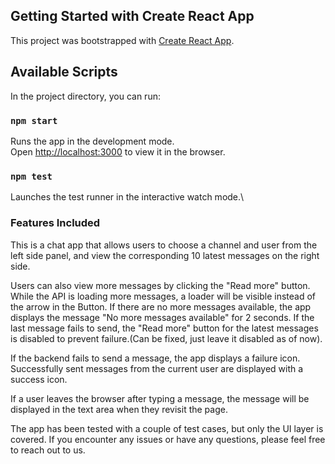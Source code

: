 ## Getting Started with Create React App

This project was bootstrapped with [Create React App](https://github.com/facebook/create-react-app).

## Available Scripts

In the project directory, you can run:

### `npm start`

Runs the app in the development mode.\
Open [http://localhost:3000](http://localhost:3000) to view it in the browser.


### `npm test`

Launches the test runner in the interactive watch mode.\

### Features Included

This is a chat app that allows users to choose a channel and user from the left side panel, and view the corresponding 10 latest messages on the right side. 

Users can also view more messages by clicking the "Read more" button.
While the API is loading more messages, a loader will be visible instead of the arrow in the Button.
If there are no more messages available, the app displays the message "No more messages available" for 2 seconds.
If the last message fails to send, the "Read more" button for the latest messages is disabled to prevent failure.(Can be fixed, just leave it disabled as of now).

If the backend fails to send a message, the app displays a failure icon.
Successfully sent messages from the current user are displayed with a success icon. 

If a user leaves the browser after typing a message, the message will be displayed in the text area when they revisit the page.

The app has been tested with a couple of test cases, but only the UI layer is covered. If you encounter any issues or have any questions, please feel free to reach out to us.